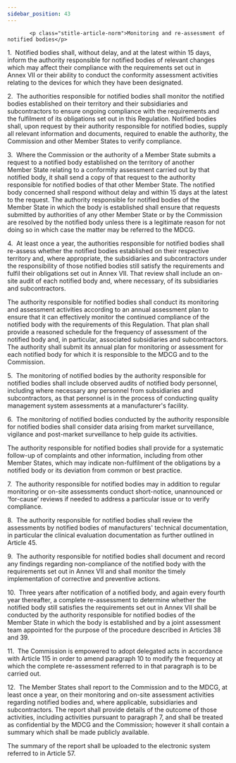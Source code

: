 ```yaml
---
sidebar_position: 43
---
```

           <p class="stitle-article-norm">Monitoring and re-assessment of notified bodies</p>
   <p class="norm">1.&nbsp;&nbsp;Notified bodies shall, without delay, 
and at the latest within 15 days, inform the authority responsible for 
notified bodies of relevant changes which may affect their compliance 
with the requirements set out in Annex&nbsp;VII or their ability to 
conduct the conformity assessment activities relating to the devices for
 which they have been designated.</p>
   <p class="norm">2.&nbsp;&nbsp;The authorities responsible for 
notified bodies shall monitor the notified bodies established on their 
territory and their subsidiaries and subcontractors to ensure ongoing 
compliance with the requirements and the fulfilment of its obligations 
set out in this Regulation. Notified bodies shall, upon request by their
 authority responsible for notified bodies, supply all relevant 
information and documents, required to enable the authority, the 
Commission and other Member&nbsp;States to verify compliance.</p>
   <p class="norm">3.&nbsp;&nbsp;Where the Commission or the authority 
of a Member&nbsp;State submits a request to a notified body established 
on the territory of another Member&nbsp;State relating to a conformity 
assessment carried out by that notified body, it shall send a copy of 
that request to the authority responsible for notified bodies of that 
other Member&nbsp;State. The notified body concerned shall respond 
without delay and within 15 days at the latest to the request. The 
authority responsible for notified bodies of the Member&nbsp;State in 
which the body is established shall ensure that requests submitted by 
authorities of any other Member&nbsp;State or by the Commission are 
resolved by the notified body unless there is a legitimate reason for 
not doing so in which case the matter may be referred to the MDCG.</p>
   <p class="norm">4.&nbsp;&nbsp;At least once a year, the authorities 
responsible for notified bodies shall re-assess whether the notified 
bodies established on their respective territory and, where appropriate,
 the subsidiaries and subcontractors under the responsibility of those 
notified bodies still satisfy the requirements and fulfil their 
obligations set out in Annex&nbsp;VII. That review shall include an 
on-site audit of each notified body and, where necessary, of its 
subsidiaries and subcontractors.</p>
   <p class="norm">The authority responsible for notified bodies shall 
conduct its monitoring and assessment activities according to an annual 
assessment plan to ensure that it can effectively monitor the continued 
compliance of the notified body with the requirements of this 
Regulation. That plan shall provide a reasoned schedule for the 
frequency of assessment of the notified body and, in particular, 
associated subsidiaries and subcontractors. The authority shall submit 
its annual plan for monitoring or assessment for each notified body for 
which it is responsible to the MDCG and to the Commission.</p>
   <p class="norm">5.&nbsp;&nbsp;The monitoring of notified bodies by 
the authority responsible for notified bodies shall include observed 
audits of notified body personnel, including where necessary any 
personnel from subsidiaries and subcontractors, as that personnel is in 
the process of conducting quality management system assessments at a 
manufacturer's facility.</p>
   <p class="norm">6.&nbsp;&nbsp;The monitoring of notified bodies 
conducted by the authority responsible for notified bodies shall 
consider data arising from market surveillance, vigilance and 
post-market surveillance to help guide its activities.</p>
   <p class="norm">The authority responsible for notified bodies shall 
provide for a systematic follow-up of complaints and other information, 
including from other Member&nbsp;States, which may indicate 
non-fulfilment of the obligations by a notified body or its deviation 
from common or best practice.</p>
   <p class="norm">7.&nbsp;&nbsp;The authority responsible for notified 
bodies may in addition to regular monitoring or on-site assessments 
conduct short-notice, unannounced or ‘for-cause’ reviews if needed to 
address a particular issue or to verify compliance.</p>
   <p class="norm">8.&nbsp;&nbsp;The authority responsible for notified 
bodies shall review the assessments by notified bodies of manufacturers'
 technical documentation, in particular the clinical evaluation 
documentation as further outlined in Article&nbsp;45.</p>
   <p class="norm">9.&nbsp;&nbsp;The authority responsible for notified 
bodies shall document and record any findings regarding non-compliance 
of the notified body with the requirements set out in Annex&nbsp;VII and
 shall monitor the timely implementation of corrective and preventive 
actions.</p>
   <p class="norm">10.&nbsp;&nbsp;Three years after notification of a 
notified body, and again every fourth year thereafter, a complete 
re-assessment to determine whether the notified body still satisfies the
 requirements set out in Annex&nbsp;VII shall be conducted by the 
authority responsible for notified bodies of the Member&nbsp;State in 
which the body is established and by a joint assessment team appointed 
for the purpose of the procedure described in Articles&nbsp;38 
and&nbsp;39.</p>
   <p class="norm">11.&nbsp;&nbsp;The Commission is empowered to adopt 
delegated acts in accordance with Article&nbsp;115 in order to amend 
paragraph&nbsp;10 to modify the frequency at which the complete 
re-assessment referred to in that paragraph&nbsp;is to be carried out.</p>
   <p class="norm">12.&nbsp;&nbsp;The Member&nbsp;States shall report to
 the Commission and to the MDCG, at least once a year, on their 
monitoring and on-site assessment activities regarding notified bodies 
and, where applicable, subsidiaries and subcontractors. The report shall
 provide details of the outcome of those activities, including 
activities pursuant to paragraph&nbsp;7, and shall be treated as 
confidential by the MDCG and the Commission; however it shall contain a 
summary which shall be made publicly available.</p>
   <p class="norm">The summary of the report shall be uploaded to the electronic system referred to in Article&nbsp;57.</p>